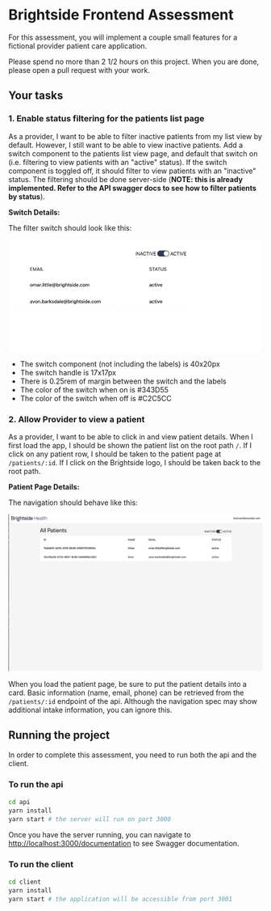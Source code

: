 # Brightside Frontend Assessment

For this assessment, you will implement a couple small features for a fictional provider patient care application.

Please spend no more than 2 1/2 hours on this project. When you are done, please open a pull request with your work.

## Your tasks

### 1. Enable status filtering for the patients list page

As a provider, I want to be able to filter inactive patients from my list view by default. However, I still want to be able to view inactive patients. Add a switch component to the patients list view page, and default that switch on (i.e. filtering to view patients with an "active" status). If the switch component is toggled off, it should filter to view patients with an "inactive" status. The filtering should be done server-side (**NOTE: this is already implemented. Refer to the API swagger docs to see how to filter patients by status**).

**Switch Details:**

The filter switch should look like this:

![FilterStatus](documentation/images/filter_status.gif)

- The switch component (not including the labels) is 40x20px
- The switch handle is 17x17px
- There is 0.25rem of margin between the switch and the labels
- The color of the switch when on is #343D55
- The color of the switch when off is #C2C5CC

### 2. Allow Provider to view a patient

As a provider, I want to be able to click in and view patient details. When I first load the app, I should be shown the patient list on the root path `/`. If I click on any patient row, I should be taken to the patient page at `/patients/:id`. If I click on the Brightside logo, I should be taken back to the root path.

**Patient Page Details:**

The navigation should behave like this:

![Navigation](documentation/images/navigation.gif)

When you load the patient page, be sure to put the patient details into a card. Basic information (name, email, phone) can be retrieved from the `/patients/:id` endpoint of the api. Although the navigation spec may show additional intake information, you can ignore this.

## Running the project

In order to complete this assessment, you need to run both the api and the client.

### To run the api

```bash
cd api
yarn install 
yarn start # the server will run on port 3000
```

Once you have the server running, you can navigate to <http://localhost:3000/documentation> to see Swagger documentation.

### To run the client

```bash
cd client 
yarn install 
yarn start # the application will be accessible from port 3001
```
